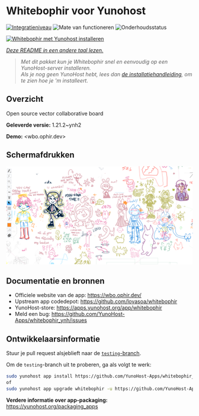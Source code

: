 <!--
NB: Deze README is automatisch gegenereerd door <https://github.com/YunoHost/apps/tree/master/tools/readme_generator>
Hij mag NIET handmatig aangepast worden.
-->

# Whitebophir voor Yunohost

[![Integratieniveau](https://apps.yunohost.org/badge/integration/whitebophir)](https://ci-apps.yunohost.org/ci/apps/whitebophir/)
![Mate van functioneren](https://apps.yunohost.org/badge/state/whitebophir)
![Onderhoudsstatus](https://apps.yunohost.org/badge/maintained/whitebophir)

[![Whitebophir met Yunohost installeren](https://install-app.yunohost.org/install-with-yunohost.svg)](https://install-app.yunohost.org/?app=whitebophir)

*[Deze README in een andere taal lezen.](./ALL_README.md)*

> *Met dit pakket kun je Whitebophir snel en eenvoudig op een YunoHost-server installeren.*  
> *Als je nog geen YunoHost hebt, lees dan [de installatiehandleiding](https://yunohost.org/install), om te zien hoe je 'm installeert.*

## Overzicht

Open source vector collaborative board


**Geleverde versie:** 1.21.2~ynh2

**Demo:** <wbo.ophir.dev>

## Schermafdrukken

![Schermafdrukken van Whitebophir](./doc/screenshots/screenshots.png)

## Documentatie en bronnen

- Officiele website van de app: <https://wbo.ophir.dev/>
- Upstream app codedepot: <https://github.com/lovasoa/whitebophir>
- YunoHost-store: <https://apps.yunohost.org/app/whitebophir>
- Meld een bug: <https://github.com/YunoHost-Apps/whitebophir_ynh/issues>

## Ontwikkelaarsinformatie

Stuur je pull request alsjeblieft naar de [`testing`-branch](https://github.com/YunoHost-Apps/whitebophir_ynh/tree/testing).

Om de `testing`-branch uit te proberen, ga als volgt te werk:

```bash
sudo yunohost app install https://github.com/YunoHost-Apps/whitebophir_ynh/tree/testing --debug
of
sudo yunohost app upgrade whitebophir -u https://github.com/YunoHost-Apps/whitebophir_ynh/tree/testing --debug
```

**Verdere informatie over app-packaging:** <https://yunohost.org/packaging_apps>
